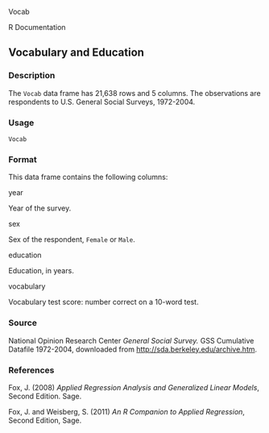 Vocab

R Documentation

## Vocabulary and Education

### Description

The `Vocab` data frame has 21,638 rows and 5 columns. The observations are
respondents to U.S. General Social Surveys, 1972-2004.

### Usage

    
    Vocab

### Format

This data frame contains the following columns:

year

Year of the survey.

sex

Sex of the respondent, `Female` or `Male`.

education

Education, in years.

vocabulary

Vocabulary test score: number correct on a 10-word test.

### Source

National Opinion Research Center _General Social Survey._ GSS Cumulative
Datafile 1972-2004, downloaded from <http://sda.berkeley.edu/archive.htm>.

### References

Fox, J. (2008) _Applied Regression Analysis and Generalized Linear Models_,
Second Edition. Sage.

Fox, J. and Weisberg, S. (2011) _An R Companion to Applied Regression_, Second
Edition, Sage.

